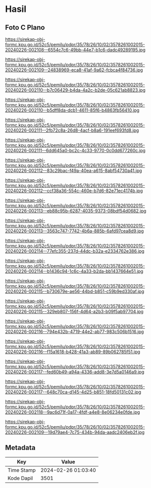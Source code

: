 # Hasil

## Foto C Plano

https://sirekap-obj-formc.kpu.go.id/52c5/pemilu/pdpr/35/78/26/10/02/3578261002015-20240226-002108--6554c7c6-49bb-44e7-b1c6-dadc49289195.jpg

https://sirekap-obj-formc.kpu.go.id/52c5/pemilu/pdpr/35/78/26/10/02/3578261002015-20240226-002109--24838969-eca8-41af-9a62-fcbca4f84736.jpg

https://sirekap-obj-formc.kpu.go.id/52c5/pemilu/pdpr/35/78/26/10/02/3578261002015-20240226-002110--b7c06429-b4da-4a2c-b2de-05c621ab8823.jpg

https://sirekap-obj-formc.kpu.go.id/52c5/pemilu/pdpr/35/78/26/10/02/3578261002015-20240226-002110--b5dff8da-dcb1-4611-85f6-b4863fb56410.jpg

https://sirekap-obj-formc.kpu.go.id/52c5/pemilu/pdpr/35/78/26/10/02/3578261002015-20240226-002111--2fb72c8a-26d8-4acf-b8a6-191eef693fd8.jpg

https://sirekap-obj-formc.kpu.go.id/52c5/pemilu/pdpr/35/78/26/10/02/3578261002015-20240226-002111--6dd645a0-bc2c-4c33-9770-0c0dd677260c.jpg

https://sirekap-obj-formc.kpu.go.id/52c5/pemilu/pdpr/35/78/26/10/02/3578261002015-20240226-002112--83c29bac-f49a-40ea-a615-8abf54730a41.jpg

https://sirekap-obj-formc.kpu.go.id/52c5/pemilu/pdpr/35/78/26/10/02/3578261002015-20240226-002112--ccf38a36-554c-460e-b7d6-82e71ec4174b.jpg

https://sirekap-obj-formc.kpu.go.id/52c5/pemilu/pdpr/35/78/26/10/02/3578261002015-20240226-002113--eb88c95b-6287-4035-9373-08bdf54d0682.jpg

https://sirekap-obj-formc.kpu.go.id/52c5/pemilu/pdpr/35/78/26/10/02/3578261002015-20240226-002113--3563c747-7742-4b6a-885b-6afd97cea8d9.jpg

https://sirekap-obj-formc.kpu.go.id/52c5/pemilu/pdpr/35/78/26/10/02/3578261002015-20240226-002114--77efc355-237d-44dc-b32a-e2334762e386.jpg

https://sirekap-obj-formc.kpu.go.id/52c5/pemilu/pdpr/35/78/26/10/02/3578261002015-20240226-002114--b1436c94-1c6c-4a33-b2da-bb1437664e51.jpg

https://sirekap-obj-formc.kpu.go.id/52c5/pemilu/pdpr/35/78/26/10/02/3578261002015-20240226-002115--b730679e-ae56-44bd-b851-c59b9ed330af.jpg

https://sirekap-obj-formc.kpu.go.id/52c5/pemilu/pdpr/35/78/26/10/02/3578261002015-20240226-002115--329eb807-156f-4d64-a2b3-b09f5ab97704.jpg

https://sirekap-obj-formc.kpu.go.id/52c5/pemilu/pdpr/35/78/26/10/02/3578261002015-20240226-002116--794e432b-4719-44e2-ab77-983c506b1516.jpg

https://sirekap-obj-formc.kpu.go.id/52c5/pemilu/pdpr/35/78/26/10/02/3578261002015-20240226-002116--f15a1618-b428-41a3-ab89-89b062785f51.jpg

https://sirekap-obj-formc.kpu.go.id/52c5/pemilu/pdpr/35/78/26/10/02/3578261002015-20240226-002117--fed60b49-a94a-4336-add8-3e7d5a0146a9.jpg

https://sirekap-obj-formc.kpu.go.id/52c5/pemilu/pdpr/35/78/26/10/02/3578261002015-20240226-002117--648c70ca-d145-4d25-b851-18fd50131c02.jpg

https://sirekap-obj-formc.kpu.go.id/52c5/pemilu/pdpr/35/78/26/10/02/3578261002015-20240226-002118--9ac6d71f-0a17-4fdf-a4e8-8e06234e0fde.jpg

https://sirekap-obj-formc.kpu.go.id/52c5/pemilu/pdpr/35/78/26/10/02/3578261002015-20240226-002109--19d79ae4-7c75-434b-94da-aadc2406eb2f.jpg


## Metadata

| Key        | Value               |
| ---------- | ------------------- |
| Time Stamp | 2024-02-26 01:03:40 |
| Kode Dapil | 3501                |



